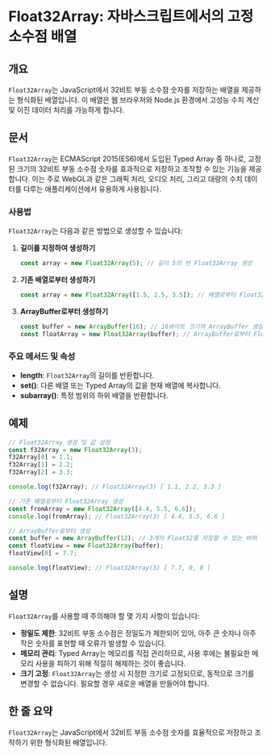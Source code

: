 <!--
Meta Description: # Float32Array: 자바스크립트에서의 고정 소수점 배열 ## 개요 `Float32Array`는 JavaScript에서 32비트 부동 소수점 숫자를 저장하는 배열을 제공하는 형식화된 배열입니다. 이 배열은 웹 브라우저와 Node.js 환경에서 고성능 수치 계산 ...
Meta Keywords: float32array, const, new, f32array, 소수점
-->

# Float32Array: 자바스크립트에서의 고정 소수점 배열

## 개요
`Float32Array`는 JavaScript에서 32비트 부동 소수점 숫자를 저장하는 배열을 제공하는 형식화된 배열입니다. 이 배열은 웹 브라우저와 Node.js 환경에서 고성능 수치 계산 및 이진 데이터 처리를 가능하게 합니다.

## 문서
`Float32Array`는 ECMAScript 2015(ES6)에서 도입된 Typed Array 중 하나로, 고정된 크기의 32비트 부동 소수점 숫자를 효과적으로 저장하고 조작할 수 있는 기능을 제공합니다. 이는 주로 WebGL과 같은 그래픽 처리, 오디오 처리, 그리고 대량의 수치 데이터를 다루는 애플리케이션에서 유용하게 사용됩니다.

### 사용법
`Float32Array`는 다음과 같은 방법으로 생성할 수 있습니다:

1. **길이를 지정하여 생성하기**
   ```javascript
   const array = new Float32Array(5); // 길이 5의 빈 Float32Array 생성
   ```

2. **기존 배열로부터 생성하기**
   ```javascript
   const array = new Float32Array([1.5, 2.5, 3.5]); // 배열로부터 Float32Array 생성
   ```

3. **ArrayBuffer로부터 생성하기**
   ```javascript
   const buffer = new ArrayBuffer(16); // 16바이트 크기의 ArrayBuffer 생성
   const floatArray = new Float32Array(buffer); // ArrayBuffer로부터 Float32Array 생성
   ```

### 주요 메서드 및 속성
- **length**: `Float32Array`의 길이를 반환합니다.
- **set()**: 다른 배열 또는 Typed Array의 값을 현재 배열에 복사합니다.
- **subarray()**: 특정 범위의 하위 배열을 반환합니다.

## 예제
```javascript
// Float32Array 생성 및 값 설정
const f32Array = new Float32Array(3);
f32Array[0] = 1.1;
f32Array[1] = 2.2;
f32Array[2] = 3.3;

console.log(f32Array); // Float32Array(3) [ 1.1, 2.2, 3.3 ]

// 기존 배열로부터 Float32Array 생성
const fromArray = new Float32Array([4.4, 5.5, 6.6]);
console.log(fromArray); // Float32Array(3) [ 4.4, 5.5, 6.6 ]

// ArrayBuffer로부터 생성
const buffer = new ArrayBuffer(12); // 3개의 Float32를 저장할 수 있는 버퍼
const floatView = new Float32Array(buffer);
floatView[0] = 7.7;

console.log(floatView); // Float32Array(3) [ 7.7, 0, 0 ]
```

## 설명
`Float32Array`를 사용할 때 주의해야 할 몇 가지 사항이 있습니다:

- **정밀도 제한**: 32비트 부동 소수점은 정밀도가 제한되어 있어, 아주 큰 숫자나 아주 작은 숫자를 표현할 때 오류가 발생할 수 있습니다.
- **메모리 관리**: Typed Array는 메모리를 직접 관리하므로, 사용 후에는 불필요한 메모리 사용을 피하기 위해 적절히 해제하는 것이 좋습니다.
- **크기 고정**: `Float32Array`는 생성 시 지정한 크기로 고정되므로, 동적으로 크기를 변경할 수 없습니다. 필요할 경우 새로운 배열을 만들어야 합니다.

## 한 줄 요약
`Float32Array`는 JavaScript에서 32비트 부동 소수점 숫자를 효율적으로 저장하고 조작하기 위한 형식화된 배열입니다.